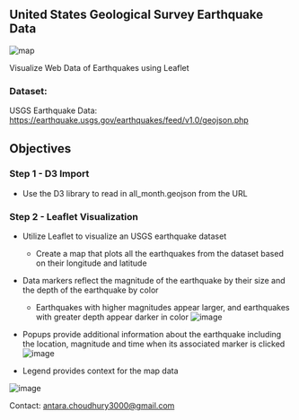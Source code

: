 ## United States Geological Survey Earthquake Data

![map](https://user-images.githubusercontent.com/112270155/209447083-943ea7a0-8be2-41cf-bc26-bbea31914962.png)

Visualize Web Data of Earthquakes using Leaflet

### Dataset:
USGS Earthquake Data: https://earthquake.usgs.gov/earthquakes/feed/v1.0/geojson.php

## Objectives
### Step 1 - D3 Import
- Use the D3 library to read in all_month.geojson from the URL
### Step 2 - Leaflet Visualization
- Utilize Leaflet to visualize an USGS earthquake dataset
  - Create a map that plots all the earthquakes from the dataset based on their longitude and latitude
- Data markers reflect the magnitude of the earthquake by their size and the depth of the earthquake by color
  - Earthquakes with higher magnitudes appear larger, and earthquakes with greater depth appear darker in color
![image](https://github.com/antara2022/USGS-Earthquake-Data/assets/112270155/8b5cbe34-c705-472a-8eb9-596e660271f2)

- Popups provide additional information about the earthquake including the location, magnitude and time when its associated marker is clicked
![image](https://github.com/antara2022/USGS-Earthquake-Data/assets/112270155/a558abcb-5ec0-4220-96b1-36accd0b1a02)

- Legend provides context for the map data

![image](https://github.com/antara2022/USGS-Earthquake-Data/assets/112270155/25c69e68-c719-445c-a3e1-567e715542e4)

Contact: antara.choudhury3000@gmail.com
